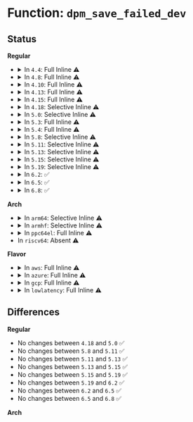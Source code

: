 # Function: <code>dpm_save_failed_dev</code>

## Status
<b>Regular</b>
<ul>
<li>
<details>
<summary>In <code>4.4</code>: Full Inline ⚠️</summary>

**Collision:** Unique Static

**Inline:** Full

**Transformation:** False

**Instances:**

```
In drivers/base/power/main.c (ffffffff8155929f)
Location: include/linux/suspend.h:76
Inline: True
Inline callers:
  - drivers/base/power/main.c:async_suspend_noirq
  - drivers/base/power/main.c:async_suspend_late
  - drivers/base/power/main.c:async_suspend
  - drivers/base/power/main.c:dpm_resume_noirq
  - drivers/base/power/main.c:dpm_resume_early
  - drivers/base/power/main.c:dpm_resume
  - drivers/base/power/main.c:dpm_suspend_noirq
  - drivers/base/power/main.c:dpm_suspend_late
  - drivers/base/power/main.c:dpm_suspend
```
</details>
</li>
<li>
<details>
<summary>In <code>4.8</code>: Full Inline ⚠️</summary>

**Collision:** Unique Static

**Inline:** Full

**Transformation:** False

**Instances:**

```
In drivers/base/power/main.c (ffffffff815ad27c)
Location: include/linux/suspend.h:75
Inline: True
Inline callers:
  - drivers/base/power/main.c:dpm_suspend
  - drivers/base/power/main.c:async_suspend
  - drivers/base/power/main.c:dpm_suspend_late
  - drivers/base/power/main.c:async_suspend_late
  - drivers/base/power/main.c:dpm_suspend_noirq
  - drivers/base/power/main.c:async_suspend_noirq
  - drivers/base/power/main.c:dpm_resume
  - drivers/base/power/main.c:dpm_resume_early
  - drivers/base/power/main.c:dpm_resume_noirq
```
</details>
</li>
<li>
<details>
<summary>In <code>4.10</code>: Full Inline ⚠️</summary>

**Collision:** Unique Static

**Inline:** Full

**Transformation:** False

**Instances:**

```
In drivers/base/power/main.c (ffffffff815dc03f)
Location: include/linux/suspend.h:75
Inline: True
Inline callers:
  - drivers/base/power/main.c:dpm_suspend
  - drivers/base/power/main.c:async_suspend
  - drivers/base/power/main.c:dpm_suspend_late
  - drivers/base/power/main.c:async_suspend_late
  - drivers/base/power/main.c:dpm_suspend_noirq
  - drivers/base/power/main.c:async_suspend_noirq
  - drivers/base/power/main.c:dpm_resume
  - drivers/base/power/main.c:dpm_resume_early
  - drivers/base/power/main.c:dpm_resume_noirq
```
</details>
</li>
<li>
<details>
<summary>In <code>4.13</code>: Full Inline ⚠️</summary>

**Collision:** Unique Static

**Inline:** Full

**Transformation:** False

**Instances:**

```
In drivers/base/power/main.c (ffffffff815f0bbf)
Location: include/linux/suspend.h:75
Inline: True
Inline callers:
  - drivers/base/power/main.c:dpm_suspend
  - drivers/base/power/main.c:async_suspend
  - drivers/base/power/main.c:dpm_suspend_late
  - drivers/base/power/main.c:async_suspend_late
  - drivers/base/power/main.c:dpm_suspend_noirq
  - drivers/base/power/main.c:async_suspend_noirq
  - drivers/base/power/main.c:dpm_resume
  - drivers/base/power/main.c:dpm_resume_early
  - drivers/base/power/main.c:dpm_resume_noirq
```
</details>
</li>
<li>
<details>
<summary>In <code>4.15</code>: Full Inline ⚠️</summary>

**Collision:** Unique Static

**Inline:** Full

**Transformation:** False

**Instances:**

```
In drivers/base/power/main.c (ffffffff8165810f)
Location: include/linux/suspend.h:76
Inline: True
Inline callers:
  - drivers/base/power/main.c:dpm_suspend
  - drivers/base/power/main.c:async_suspend
  - drivers/base/power/main.c:dpm_suspend_late
  - drivers/base/power/main.c:async_suspend_late
  - drivers/base/power/main.c:dpm_noirq_suspend_devices
  - drivers/base/power/main.c:async_suspend_noirq
  - drivers/base/power/main.c:dpm_resume
  - drivers/base/power/main.c:dpm_resume_early
  - drivers/base/power/main.c:dpm_noirq_resume_devices
```
</details>
</li>
<li>
<details>
<summary>In <code>4.18</code>: Selective Inline ⚠️</summary>

```c
void dpm_save_failed_dev(const char *name);
```

**Collision:** Unique Static

**Inline:** Selective

**Transformation:** False

**Instances:**

```
In drivers/base/power/main.c (ffffffff81692443)
Location: include/linux/suspend.h:76
Inline: True
Inline callers:
  - drivers/base/power/main.c:async_suspend
  - drivers/base/power/main.c:async_suspend_late
  - drivers/base/power/main.c:async_suspend_noirq
  - drivers/base/power/main.c:dpm_resume
  - drivers/base/power/main.c:dpm_resume_early
  - drivers/base/power/main.c:dpm_noirq_resume_devices
Direct callers:
  - drivers/base/power/main.c:dpm_suspend
  - drivers/base/power/main.c:dpm_suspend_late
  - drivers/base/power/main.c:dpm_noirq_suspend_devices
```
**Symbols:**

```
ffffffff81690e90-ffffffff81690ed1: dpm_save_failed_dev (STB_LOCAL)
```
</details>
</li>
<li>
<details>
<summary>In <code>5.0</code>: Selective Inline ⚠️</summary>

```c
void dpm_save_failed_dev(const char *name);
```

**Collision:** Unique Static

**Inline:** Selective

**Transformation:** False

**Instances:**

```
In drivers/base/power/main.c (ffffffff816b2993)
Location: include/linux/suspend.h:76
Inline: True
Inline callers:
  - drivers/base/power/main.c:async_suspend
  - drivers/base/power/main.c:async_suspend_late
  - drivers/base/power/main.c:async_suspend_noirq
  - drivers/base/power/main.c:dpm_resume
  - drivers/base/power/main.c:dpm_resume_early
  - drivers/base/power/main.c:dpm_noirq_resume_devices
Direct callers:
  - drivers/base/power/main.c:dpm_suspend
  - drivers/base/power/main.c:dpm_suspend_late
  - drivers/base/power/main.c:dpm_noirq_suspend_devices
```
**Symbols:**

```
ffffffff816b14f0-ffffffff816b1531: dpm_save_failed_dev (STB_LOCAL)
```
</details>
</li>
<li>
<details>
<summary>In <code>5.3</code>: Full Inline ⚠️</summary>

**Collision:** Unique Static

**Inline:** Full

**Transformation:** False

**Instances:**

```
In drivers/base/power/main.c (ffffffff816ee02e)
Location: include/linux/suspend.h:76
Inline: True
Inline callers:
  - drivers/base/power/main.c:dpm_suspend
  - drivers/base/power/main.c:async_suspend
  - drivers/base/power/main.c:dpm_suspend_late
  - drivers/base/power/main.c:async_suspend_late
  - drivers/base/power/main.c:dpm_noirq_suspend_devices
  - drivers/base/power/main.c:async_suspend_noirq
  - drivers/base/power/main.c:dpm_resume
  - drivers/base/power/main.c:dpm_resume_early
  - drivers/base/power/main.c:dpm_noirq_resume_devices
```
</details>
</li>
<li>
<details>
<summary>In <code>5.4</code>: Full Inline ⚠️</summary>

**Collision:** Unique Static

**Inline:** Full

**Transformation:** False

**Instances:**

```
In drivers/base/power/main.c (ffffffff8171200e)
Location: include/linux/suspend.h:76
Inline: True
Inline callers:
  - drivers/base/power/main.c:dpm_suspend
  - drivers/base/power/main.c:async_suspend
  - drivers/base/power/main.c:dpm_suspend_late
  - drivers/base/power/main.c:async_suspend_late
  - drivers/base/power/main.c:dpm_suspend_noirq
  - drivers/base/power/main.c:async_suspend_noirq
  - drivers/base/power/main.c:dpm_resume
  - drivers/base/power/main.c:dpm_resume_early
  - drivers/base/power/main.c:dpm_resume_noirq
```
</details>
</li>
<li>
<details>
<summary>In <code>5.8</code>: Selective Inline ⚠️</summary>

```c
void dpm_save_failed_dev(const char *name);
```

**Collision:** Unique Static

**Inline:** Selective

**Transformation:** False

**Instances:**

```
In drivers/base/power/main.c (ffffffff817cc495)
Location: include/linux/suspend.h:76
Inline: True
Inline callers:
  - drivers/base/power/main.c:async_suspend
  - drivers/base/power/main.c:async_suspend_late
  - drivers/base/power/main.c:async_suspend_noirq
  - drivers/base/power/main.c:dpm_resume
  - drivers/base/power/main.c:dpm_resume_early
  - drivers/base/power/main.c:dpm_noirq_resume_devices
Direct callers:
  - drivers/base/power/main.c:dpm_suspend
  - drivers/base/power/main.c:dpm_suspend_late
  - drivers/base/power/main.c:dpm_noirq_suspend_devices
```
**Symbols:**

```
ffffffff817ca8c0-ffffffff817ca901: dpm_save_failed_dev (STB_LOCAL)
```
</details>
</li>
<li>
<details>
<summary>In <code>5.11</code>: Selective Inline ⚠️</summary>

```c
void dpm_save_failed_dev(const char *name);
```

**Collision:** Unique Static

**Inline:** Selective

**Transformation:** False

**Instances:**

```
In drivers/base/power/main.c (ffffffff817e0f75)
Location: include/linux/suspend.h:76
Inline: True
Inline callers:
  - drivers/base/power/main.c:async_suspend
  - drivers/base/power/main.c:async_suspend_late
  - drivers/base/power/main.c:async_suspend_noirq
  - drivers/base/power/main.c:dpm_resume
  - drivers/base/power/main.c:dpm_resume_early
  - drivers/base/power/main.c:dpm_noirq_resume_devices
Direct callers:
  - drivers/base/power/main.c:dpm_suspend
  - drivers/base/power/main.c:dpm_suspend_late
  - drivers/base/power/main.c:dpm_noirq_suspend_devices
```
**Symbols:**

```
ffffffff817df370-ffffffff817df3b1: dpm_save_failed_dev (STB_LOCAL)
```
</details>
</li>
<li>
<details>
<summary>In <code>5.13</code>: Selective Inline ⚠️</summary>

```c
void dpm_save_failed_dev(const char *name);
```

**Collision:** Unique Static

**Inline:** Selective

**Transformation:** False

**Instances:**

```
In drivers/base/power/main.c (ffffffff817c5325)
Location: include/linux/suspend.h:76
Inline: True
Inline callers:
  - drivers/base/power/main.c:async_suspend
  - drivers/base/power/main.c:async_suspend_late
  - drivers/base/power/main.c:async_suspend_noirq
  - drivers/base/power/main.c:dpm_resume
  - drivers/base/power/main.c:dpm_resume_early
  - drivers/base/power/main.c:dpm_noirq_resume_devices
Direct callers:
  - drivers/base/power/main.c:dpm_suspend
  - drivers/base/power/main.c:dpm_suspend_late
  - drivers/base/power/main.c:dpm_noirq_suspend_devices
```
**Symbols:**

```
ffffffff817c3760-ffffffff817c37a1: dpm_save_failed_dev (STB_LOCAL)
```
</details>
</li>
<li>
<details>
<summary>In <code>5.15</code>: Selective Inline ⚠️</summary>

```c
void dpm_save_failed_dev(const char *name);
```

**Collision:** Unique Static

**Inline:** Selective

**Transformation:** False

**Instances:**

```
In drivers/base/power/main.c (ffffffff8184f708)
Location: include/linux/suspend.h:76
Inline: True
Inline callers:
  - drivers/base/power/main.c:async_suspend
  - drivers/base/power/main.c:async_suspend_late
  - drivers/base/power/main.c:async_suspend_noirq
  - drivers/base/power/main.c:dpm_resume
  - drivers/base/power/main.c:dpm_resume_early
  - drivers/base/power/main.c:dpm_noirq_resume_devices
Direct callers:
  - drivers/base/power/main.c:dpm_suspend
  - drivers/base/power/main.c:dpm_suspend_late
  - drivers/base/power/main.c:dpm_noirq_suspend_devices
```
**Symbols:**

```
ffffffff8184dad0-ffffffff8184db31: dpm_save_failed_dev (STB_LOCAL)
```
</details>
</li>
<li>
<details>
<summary>In <code>5.19</code>: Selective Inline ⚠️</summary>

```c
void dpm_save_failed_dev(const char *name);
```

**Collision:** Unique Static

**Inline:** Selective

**Transformation:** False

**Instances:**

```
In drivers/base/power/main.c (ffffffff81994ed6)
Location: include/linux/suspend.h:76
Inline: True
Inline callers:
  - drivers/base/power/main.c:async_suspend
  - drivers/base/power/main.c:async_suspend_late
  - drivers/base/power/main.c:async_suspend_noirq
  - drivers/base/power/main.c:dpm_resume
  - drivers/base/power/main.c:dpm_resume_early
  - drivers/base/power/main.c:dpm_noirq_resume_devices
Direct callers:
  - drivers/base/power/main.c:dpm_suspend
  - drivers/base/power/main.c:dpm_suspend_late
  - drivers/base/power/main.c:dpm_noirq_suspend_devices
```
**Symbols:**

```
ffffffff81993250-ffffffff819932bd: dpm_save_failed_dev (STB_LOCAL)
```
</details>
</li>
<li>
<details>
<summary>In <code>6.2</code>: ✅</summary>

```c
void dpm_save_failed_dev(const char *name);
```

**Collision:** Unique Static

**Inline:** No

**Transformation:** False

**Instances:**

```
In drivers/base/power/main.c (ffffffff81b03730)
Location: include/linux/suspend.h:76
Inline: False
Direct callers:
  - drivers/base/power/main.c:dpm_suspend
  - drivers/base/power/main.c:async_suspend
  - drivers/base/power/main.c:dpm_suspend_late
  - drivers/base/power/main.c:async_suspend_late
  - drivers/base/power/main.c:dpm_noirq_suspend_devices
  - drivers/base/power/main.c:async_suspend_noirq
  - drivers/base/power/main.c:dpm_resume
  - drivers/base/power/main.c:dpm_resume_early
  - drivers/base/power/main.c:dpm_noirq_resume_devices
```
**Symbols:**

```
ffffffff81b03730-ffffffff81b0379d: dpm_save_failed_dev (STB_LOCAL)
```
</details>
</li>
<li>
<details>
<summary>In <code>6.5</code>: ✅</summary>

```c
void dpm_save_failed_dev(const char *name);
```

**Collision:** Unique Static

**Inline:** No

**Transformation:** False

**Instances:**

```
In drivers/base/power/main.c (ffffffff81b51720)
Location: include/linux/suspend.h:79
Inline: False
Direct callers:
  - drivers/base/power/main.c:dpm_suspend
  - drivers/base/power/main.c:async_suspend
  - drivers/base/power/main.c:dpm_suspend_late
  - drivers/base/power/main.c:async_suspend_late
  - drivers/base/power/main.c:dpm_noirq_suspend_devices
  - drivers/base/power/main.c:async_suspend_noirq
  - drivers/base/power/main.c:dpm_resume
  - drivers/base/power/main.c:dpm_resume_early
  - drivers/base/power/main.c:dpm_noirq_resume_devices
```
**Symbols:**

```
ffffffff81b51720-ffffffff81b517ea: dpm_save_failed_dev (STB_LOCAL)
```
</details>
</li>
<li>
<details>
<summary>In <code>6.8</code>: ✅</summary>

```c
void dpm_save_failed_dev(const char *name);
```

**Collision:** Unique Static

**Inline:** No

**Transformation:** False

**Instances:**

```
In drivers/base/power/main.c (ffffffff81ba9da0)
Location: include/linux/suspend.h:79
Inline: False
Direct callers:
  - drivers/base/power/main.c:dpm_suspend
  - drivers/base/power/main.c:async_suspend
  - drivers/base/power/main.c:dpm_suspend_late
  - drivers/base/power/main.c:async_suspend_late
  - drivers/base/power/main.c:dpm_noirq_suspend_devices
  - drivers/base/power/main.c:async_suspend_noirq
  - drivers/base/power/main.c:device_resume
  - drivers/base/power/main.c:device_resume_early
  - drivers/base/power/main.c:device_resume_noirq
```
**Symbols:**

```
ffffffff81ba9da0-ffffffff81ba9e6a: dpm_save_failed_dev (STB_LOCAL)
```
</details>
</li>
</ul>
<b>Arch</b>
<ul>
<li>
<details>
<summary>In <code>arm64</code>: Selective Inline ⚠️</summary>

```c
void dpm_save_failed_dev(const char *name);
```

**Collision:** Unique Static

**Inline:** Selective

**Transformation:** False

**Instances:**

```
In drivers/base/power/main.c (ffff800010901030)
Location: include/linux/suspend.h:76
Inline: True
Inline callers:
  - drivers/base/power/main.c:async_suspend
  - drivers/base/power/main.c:async_suspend_late
  - drivers/base/power/main.c:async_suspend_noirq
  - drivers/base/power/main.c:dpm_resume
  - drivers/base/power/main.c:dpm_resume_early
  - drivers/base/power/main.c:dpm_resume_noirq
Direct callers:
  - drivers/base/power/main.c:dpm_suspend
  - drivers/base/power/main.c:dpm_suspend_late
  - drivers/base/power/main.c:dpm_suspend_noirq
```
**Symbols:**

```
ffff8000108ff7d8-ffff8000108ff82c: dpm_save_failed_dev (STB_LOCAL)
```
</details>
</li>
<li>
<details>
<summary>In <code>armhf</code>: Selective Inline ⚠️</summary>

```c
void dpm_save_failed_dev(const char *name);
```

**Collision:** Unique Static

**Inline:** Selective

**Transformation:** False

**Instances:**

```
In drivers/base/power/main.c (c09eb394)
Location: include/linux/suspend.h:76
Inline: True
Inline callers:
  - drivers/base/power/main.c:async_suspend
  - drivers/base/power/main.c:async_suspend_late
  - drivers/base/power/main.c:async_suspend_noirq
  - drivers/base/power/main.c:dpm_resume
  - drivers/base/power/main.c:dpm_resume_early
  - drivers/base/power/main.c:dpm_resume_noirq
Direct callers:
  - drivers/base/power/main.c:dpm_suspend
  - drivers/base/power/main.c:dpm_suspend_late
  - drivers/base/power/main.c:dpm_suspend_noirq
```
**Symbols:**

```
c09e9c70-c09e9cb8: dpm_save_failed_dev (STB_LOCAL)
```
</details>
</li>
<li>
<details>
<summary>In <code>ppc64el</code>: Full Inline ⚠️</summary>

**Collision:** Unique Static

**Inline:** Full

**Transformation:** False

**Instances:**

```
In drivers/base/power/main.c (c0000000009a0e78)
Location: include/linux/suspend.h:76
Inline: True
Inline callers:
  - drivers/base/power/main.c:dpm_suspend
  - drivers/base/power/main.c:async_suspend
  - drivers/base/power/main.c:dpm_suspend_late
  - drivers/base/power/main.c:async_suspend_late
  - drivers/base/power/main.c:dpm_suspend_noirq
  - drivers/base/power/main.c:async_suspend_noirq
  - drivers/base/power/main.c:dpm_resume
  - drivers/base/power/main.c:dpm_resume_early
  - drivers/base/power/main.c:dpm_resume_noirq
```
</details>
</li>
<li>
In <code>riscv64</code>: Absent ⚠️
</li>
</ul>
<b>Flavor</b>
<ul>
<li>
<details>
<summary>In <code>aws</code>: Full Inline ⚠️</summary>

**Collision:** Unique Static

**Inline:** Full

**Transformation:** False

**Instances:**

```
In drivers/base/power/main.c (ffffffff816d838e)
Location: include/linux/suspend.h:76
Inline: True
Inline callers:
  - drivers/base/power/main.c:dpm_suspend
  - drivers/base/power/main.c:async_suspend
  - drivers/base/power/main.c:dpm_suspend_late
  - drivers/base/power/main.c:async_suspend_late
  - drivers/base/power/main.c:dpm_suspend_noirq
  - drivers/base/power/main.c:async_suspend_noirq
  - drivers/base/power/main.c:dpm_resume
  - drivers/base/power/main.c:dpm_resume_early
  - drivers/base/power/main.c:dpm_resume_noirq
```
</details>
</li>
<li>
<details>
<summary>In <code>azure</code>: Full Inline ⚠️</summary>

**Collision:** Unique Static

**Inline:** Full

**Transformation:** False

**Instances:**

```
In drivers/base/power/main.c (ffffffff816b29ee)
Location: include/linux/suspend.h:76
Inline: True
Inline callers:
  - drivers/base/power/main.c:dpm_suspend
  - drivers/base/power/main.c:async_suspend
  - drivers/base/power/main.c:dpm_suspend_late
  - drivers/base/power/main.c:async_suspend_late
  - drivers/base/power/main.c:dpm_suspend_noirq
  - drivers/base/power/main.c:async_suspend_noirq
  - drivers/base/power/main.c:dpm_resume
  - drivers/base/power/main.c:dpm_resume_early
  - drivers/base/power/main.c:dpm_resume_noirq
```
</details>
</li>
<li>
<details>
<summary>In <code>gcp</code>: Full Inline ⚠️</summary>

**Collision:** Unique Static

**Inline:** Full

**Transformation:** False

**Instances:**

```
In drivers/base/power/main.c (ffffffff81705cce)
Location: include/linux/suspend.h:76
Inline: True
Inline callers:
  - drivers/base/power/main.c:dpm_suspend
  - drivers/base/power/main.c:async_suspend
  - drivers/base/power/main.c:dpm_suspend_late
  - drivers/base/power/main.c:async_suspend_late
  - drivers/base/power/main.c:dpm_suspend_noirq
  - drivers/base/power/main.c:async_suspend_noirq
  - drivers/base/power/main.c:dpm_resume
  - drivers/base/power/main.c:dpm_resume_early
  - drivers/base/power/main.c:dpm_resume_noirq
```
</details>
</li>
<li>
<details>
<summary>In <code>lowlatency</code>: Full Inline ⚠️</summary>

**Collision:** Unique Static

**Inline:** Full

**Transformation:** False

**Instances:**

```
In drivers/base/power/main.c (ffffffff81720679)
Location: include/linux/suspend.h:76
Inline: True
Inline callers:
  - drivers/base/power/main.c:dpm_suspend
  - drivers/base/power/main.c:async_suspend
  - drivers/base/power/main.c:dpm_suspend_late
  - drivers/base/power/main.c:async_suspend_late
  - drivers/base/power/main.c:dpm_suspend_noirq
  - drivers/base/power/main.c:async_suspend_noirq
  - drivers/base/power/main.c:dpm_resume
  - drivers/base/power/main.c:dpm_resume_early
  - drivers/base/power/main.c:dpm_resume_noirq
```
</details>
</li>
</ul>

## Differences
<b>Regular</b>
<ul>
<li>
No changes between <code>4.18</code> and <code>5.0</code> ✅
</li>
<li>
No changes between <code>5.8</code> and <code>5.11</code> ✅
</li>
<li>
No changes between <code>5.11</code> and <code>5.13</code> ✅
</li>
<li>
No changes between <code>5.13</code> and <code>5.15</code> ✅
</li>
<li>
No changes between <code>5.15</code> and <code>5.19</code> ✅
</li>
<li>
No changes between <code>5.19</code> and <code>6.2</code> ✅
</li>
<li>
No changes between <code>6.2</code> and <code>6.5</code> ✅
</li>
<li>
No changes between <code>6.5</code> and <code>6.8</code> ✅
</li>
</ul>
<b>Arch</b>
<ul>
</ul>
